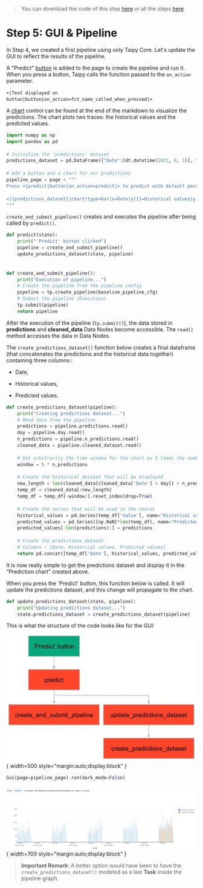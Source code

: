 > You can download the code of this step [here](../src/step_05.py) or all the steps [here](https://github.com/Avaiga/taipy-getting-started/tree/develop/src).

# Step 5: GUI & Pipeline

In Step 4, we created a first pipeline using only Taipy Core. Let's update the GUI to reflect the results of the pipeline.

A "Predict" [button](https://docs.taipy.io/manuals/gui/viselements/button/) is added to the page to create the pipeline and run it. When you press a button, Taipy calls the function passed to the `on_action` parameter.

`<|Text displayed on button|button|on_action=fct_name_called_when_pressed|>`
   
A [chart](https://docs.taipy.io/manuals/gui/viselements/chart/) control can be found at the end of the markdown to visualize the predictions. The chart plots two traces: the historical values and the predicted values.

```python
import numpy as np
import pandas as pd

# Initialize the 'predictions' dataset
predictions_dataset = pd.DataFrame({"Date":[dt.datetime(2021, 6, 1)], "Historical values":[np.NaN], "Predicted values":[np.NaN]})

# Add a button and a chart for our predictions
pipeline_page = page + """
Press <|predict|button|on_action=predict|> to predict with default parameters (30 predictions) and June 1st as day.

<|{predictions_dataset}|chart|type=bar|x=Date|y[1]=Historical values|y[2]=Predicted values|height=80%|width=100%|>
"""
```

`create_and_submit_pipeline()` creates and executes the pipeline after being called by `predict()`. 

```python
def predict(state):
    print("'Predict' button clicked")
    pipeline = create_and_submit_pipeline()
    update_predictions_dataset(state, pipeline)


def create_and_submit_pipeline():
    print("Execution of pipeline...")
    # Create the pipeline from the pipeline config
    pipeline = tp.create_pipeline(baseline_pipeline_cfg)
    # Submit the pipeline (Execution)
    tp.submit(pipeline)
    return pipeline
```

After the execution of the pipeline (`tp.submit()`), the data stored in __predictions__ and __cleaned_data__ Data Nodes become accessible. The `read()` method accesses the data in Data Nodes.

The `create_predictions_dataset()` function below creates a final dataframe (that concatenates the predictions and the historical data together) containing three columns::

- Date,

- Historical values,

- Predicted values.

```python
def create_predictions_dataset(pipeline):
    print("Creating predictions dataset...")
    # Read data from the pipeline
    predictions = pipeline.predictions.read()
    day = pipeline.day.read()
    n_predictions = pipeline.n_predictions.read()
    cleaned_data = pipeline.cleaned_dataset.read()
    
    # Set arbitrarily the time window for the chart as 5 times the number of predictions
    window = 5 * n_predictions

    # Create the historical dataset that will be displayed
    new_length = len(cleaned_data[cleaned_data['Date'] < day]) + n_predictions
    temp_df = cleaned_data[:new_length]
    temp_df = temp_df[-window:].reset_index(drop=True)
    
    # Create the series that will be used in the concat
    historical_values = pd.Series(temp_df['Value'], name="Historical values")
    predicted_values = pd.Series([np.NaN]*len(temp_df), name="Predicted values") # change ? Fred
    predicted_values[-len(predictions):] = predictions
    
    # Create the predictions dataset
    # Columns : [Date, Historical values, Predicted values]
    return pd.concat([temp_df['Date'], historical_values, predicted_values], axis=1)
```

It is now really simple to get  the predictions dataset and display it in the “Prediction chart” created above.


When you press the 'Predict' button, this function below is called. It will update the predictions dataset, and this change will propagate to the chart.


```python
def update_predictions_dataset(state, pipeline):
    print("Updating predictions dataset...")
    state.predictions_dataset = create_predictions_dataset(pipeline)
```

This is what the structure of the code looks like for the GUI:

![Organisation](organisation.svg){ width=500 style="margin:auto;display:block" }

```python
Gui(page=pipeline_page).run(dark_mode=False)
```

![GUI for a pipeline](result.png){ width=700 style="margin:auto;display:block" }

> **Important Remark**: A better option would have been to have the `create_predictions_dataset()` modeled as a last **Task** inside the pipeline graph.